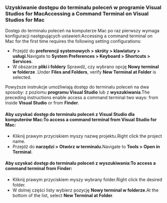 ### <a name="accessing-a-command-terminal-on-visual-studios-for-mac"></a><span data-ttu-id="b50ad-101">Uzyskiwanie dostępu do terminalu poleceń w programie Visual Studios for Mac</span><span class="sxs-lookup"><span data-stu-id="b50ad-101">Accessing a Command Terminal on Visual Studios for Mac</span></span>

<span data-ttu-id="b50ad-102">Dostęp do terminalu poleceń na komputerze Mac po raz pierwszy wymaga konfiguracji następujących ustawień:</span><span class="sxs-lookup"><span data-stu-id="b50ad-102">Accessing a command terminal on Mac for the first time requires the following setting configurations:</span></span>

* <span data-ttu-id="b50ad-103">Przejdź do **preferencji systemowych > skróty > klawiatury > usługi**.</span><span class="sxs-lookup"><span data-stu-id="b50ad-103">Navigate to **System Preferences > Keyboard > Shortcuts > Services**.</span></span>
* <span data-ttu-id="b50ad-104">W obszarze **pliki i foldery** Sprawdź, czy wybrano opcję **Nowy terminal w folderze** .</span><span class="sxs-lookup"><span data-stu-id="b50ad-104">Under **Files and Folders**, verify **New Terminal at Folder** is selected.</span></span>

<span data-ttu-id="b50ad-105">Powyższe instrukcje umożliwiają dostęp do terminalu poleceń na dwa sposoby: z poziomu **programu Visual Studio** lub z **wyszukiwania**.</span><span class="sxs-lookup"><span data-stu-id="b50ad-105">The preceding instructions enable access a command terminal two ways: from inside **Visual Studio** or from **Finder**.</span></span> 

#### <a name="to-access-a-command-terminal-from-visual-studio-for-mac"></a><span data-ttu-id="b50ad-106">Aby uzyskać dostęp do terminalu poleceń z Visual Studio dla komputerów Mac:</span><span class="sxs-lookup"><span data-stu-id="b50ad-106">To access a command terminal from Visual Studio for Mac:</span></span>

* <span data-ttu-id="b50ad-107">Kliknij prawym przyciskiem myszy nazwę projektu.</span><span class="sxs-lookup"><span data-stu-id="b50ad-107">Right click the project name.</span></span>
* <span data-ttu-id="b50ad-108">Przejdź do **narzędzi > Otwórz w terminalu**.</span><span class="sxs-lookup"><span data-stu-id="b50ad-108">Navigate to **Tools > Open in Terminal**.</span></span>

#### <a name="to-access-a-command-terminal-from-finder"></a><span data-ttu-id="b50ad-109">Aby uzyskać dostęp do terminalu poleceń z wyszukiwania:</span><span class="sxs-lookup"><span data-stu-id="b50ad-109">To access a command terminal from Finder:</span></span>

* <span data-ttu-id="b50ad-110">Kliknij prawym przyciskiem myszy wybrany folder.</span><span class="sxs-lookup"><span data-stu-id="b50ad-110">Right click the desired folder.</span></span>
* <span data-ttu-id="b50ad-111">W dolnej części listy wybierz pozycję **Nowy terminal w folderze**.</span><span class="sxs-lookup"><span data-stu-id="b50ad-111">At the bottom of the list, select **New Terminal at Folder**.</span></span>
